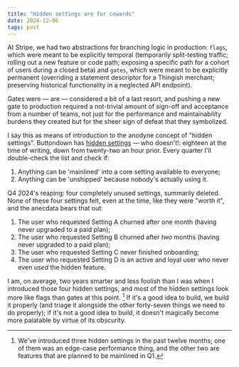 ```yaml
---
title: "Hidden settings are for cowards"
date: 2024-12-06
tags: post
---
```


At Stripe, we had two abstractions for branching logic in production: `flags`, which were meant to be explicitly temporal (temporarily split-testing traffic; rolling out a new feature or code path; exposing a specific path for a cohort of users during a closed beta) and `gates`, which were meant to be explicitly permanent (overriding a statement descriptor for a Thingish merchant; preserving historical functionality in a neglected API endpoint).

Gates were — are — considered a bit of a last resort, and pushing a new gate to production required a not-trivial amount of sign-off and acceptance from a number of teams, not just for the performance and maintainability burdens they created but for the sheer sign of defeat that they symbolized.

I say this as means of introduction to the anodyne concept of "hidden settings". Buttondown has [hidden settings](https://docs.buttondown.com/hidden-settings) — who doesn't!: eighteen at the time of writing, down from twenty-two an hour prior. Every quarter I'll double-check the list and check if:

1. Anything can be 'mainlined' into a core setting available to everyone;
2. Anything can be 'unshipped' because nobody's actually using it.

Q4 2024's reaping: four completely unused settings, summarily deleted. None of these four settings felt, even at the time, like they were "worth it", and the anecdata bears that out:

1. The user who requested Setting A churned after one month (having never upgraded to a paid plan);
1. The user who requested Setting B churned after _two_ months (having never upgraded to a paid plan);
1. The user who requested Setting C never finished onboarding;
1. The user who requested Setting D is an active and loyal user who never even _used_ the hidden feature.

I am, on average, two years smarter and less foolish than I was when I introduced those four hidden settings, and most of the hidden settings look more like flags than gates at this point. [^1] If it's a good idea to build, we build it properly (and triage it alongside the other forty-seven things we need to do properly); if it's not a good idea to build, it doesn't magically become more palatable by virtue of its obscurity.

[^1]: We've introduced three hidden settings in the past twelve months; one of them was an edge-case performance thing, and the other two are features that are planned to be mainlined in Q1.
